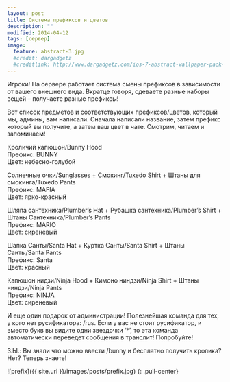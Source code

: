 ```yaml
---
layout: post
title: Система префиксов и цветов
description: ""
modified: 2014-04-12
tags: [сервер]
image:
  feature: abstract-3.jpg
  #credit: dargadgetz
  #creditlink: http://www.dargadgetz.com/ios-7-abstract-wallpaper-pack-for-iphone-5-and-ipod-touch-retina/
---
```


Игроки! На сервере работает система смены префиксов в зависимости от вашего внешнего вида. Вкратце говоря, одеваете разные наборы вещей – получаете разные префиксы!
<!-- more -->
Вот список предметов и соответствующих префиксов/цветов, который мы, админы, вам написали. Сначала написали название, затем префикс который вы получите, а затем ваш цвет в чате. Смотрим, читаем и запоминаем!

Кроличий капюшон/Bunny Hood<br/>
Префикс: BUNNY<br/>
Цвет: небесно-голубой

Солнечные очки/Sunglasses + Смокинг/Tuxedo Shirt + Штаны для смокинга/Tuxedo Pants<br/>
Префикс: MAFIA<br/>
Цвет: ярко-красный

Шляпа сантехника/Plumber’s Hat + Рубашка сантехника/Plumber’s Shirt + Штаны Сантехника/Plumber’s Pants<br/>
Префикс: MARIO<br/>
Цвет: сиреневый

Шапка Санты/Santa Hat + Куртка Санты/Santa Shirt + Штаны Санты/Santa Pants<br/>
Префикс: Santa<br/>
Цвет: красный

Капюшон нидзи/Ninja Hood + Кимоно ниндзи/Ninja Shirt + Штаны ниндзи/Ninja Pants<br/>
Префикс: NINJA<br/>
Цвет: сиреневый

И еще один подарок от администрации! Полезнейшая команда для тех, у кого нет русификатора: /rus. Если у вас не стоит русификатор, и вместо букв вы видите одни звездочки ‘*’, то эта команда автоматически переведет сообщения в транслит! Попробуйте!

З.Ы.: Вы знали что можно ввести /bunny и бесплатно получить кролика? Нет? Теперь знаете!

![prefix]({{ site.url }}/images/posts/prefix.jpg)
{: .pull-center}
